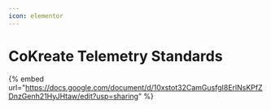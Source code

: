 ```yaml
---
icon: elementor
---
```


# CoKreate Telemetry  Standards



{% embed url="https://docs.google.com/document/d/10xstot32CamGusfgI8ErlNsKPfZDnzGenh21HyJHtaw/edit?usp=sharing" %}
